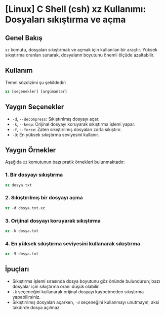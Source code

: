 # [Linux] C Shell (csh) xz Kullanımı: Dosyaları sıkıştırma ve açma

## Genel Bakış
`xz` komutu, dosyaları sıkıştırmak ve açmak için kullanılan bir araçtır. Yüksek sıkıştırma oranları sunarak, dosyaların boyutunu önemli ölçüde azaltabilir.

## Kullanım
Temel sözdizimi şu şekildedir:
```csh
xz [seçenekler] [argümanlar]
```

## Yaygın Seçenekler
- `-d`, `--decompress`: Sıkıştırılmış dosyayı açar.
- `-k`, `--keep`: Orijinal dosyayı koruyarak sıkıştırma işlemi yapar.
- `-f`, `--force`: Zaten sıkıştırılmış dosyaları zorla sıkıştırır.
- `-9`: En yüksek sıkıştırma seviyesini kullanır.

## Yaygın Örnekler
Aşağıda `xz` komutunun bazı pratik örnekleri bulunmaktadır:

### 1. Bir dosyayı sıkıştırma
```csh
xz dosya.txt
```

### 2. Sıkıştırılmış bir dosyayı açma
```csh
xz -d dosya.txt.xz
```

### 3. Orijinal dosyayı koruyarak sıkıştırma
```csh
xz -k dosya.txt
```

### 4. En yüksek sıkıştırma seviyesini kullanarak sıkıştırma
```csh
xz -9 dosya.txt
```

## İpuçları
- Sıkıştırma işlemi sırasında dosya boyutunu göz önünde bulundurun; bazı dosyalar için sıkıştırma oranı düşük olabilir.
- `-k` seçeneğini kullanarak orijinal dosyayı kaybetmeden sıkıştırma yapabilirsiniz.
- Sıkıştırılmış dosyaları açarken, `-d` seçeneğini kullanmayı unutmayın; aksi takdirde dosya açılmaz.
